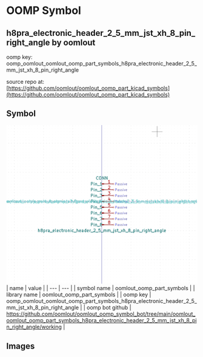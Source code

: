 # OOMP Symbol  
## h8pra_electronic_header_2_5_mm_jst_xh_8_pin_right_angle  by oomlout  
  
oomp key: oomp_oomlout_oomlout_oomp_part_symbols_h8pra_electronic_header_2_5_mm_jst_xh_8_pin_right_angle  
  
source repo at: [https://github.com/oomlout/oomlout_oomp_part_kicad_symbols](https://github.com/oomlout/oomlout_oomp_part_kicad_symbols)  
## Symbol  
  
[![working.png](working_600.png)](working.png)  
| name | value | 
| --- | --- | 
| symbol name | oomlout_oomp_part_symbols | 
| library name | oomlout_oomp_part_symbols | 
| oomp key | oomp_oomlout_oomlout_oomp_part_symbols_h8pra_electronic_header_2_5_mm_jst_xh_8_pin_right_angle | 
| oomp bot github | https://github.com/oomlout/oomlout_oomp_symbol_bot/tree/main/oomlout_oomlout_oomp_part_symbols_h8pra_electronic_header_2_5_mm_jst_xh_8_pin_right_angle/working | 
## Images  
